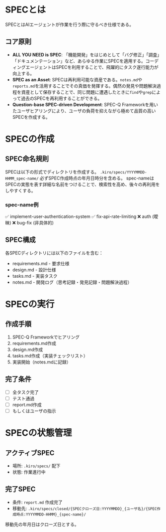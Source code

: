 # SPECとは
SPECとはAIエージェントが作業を行う際に守るべき仕様である。

## コア原則
- **ALL YOU NEED is SPEC**: 「機能開発」をはじめとして「バグ修正」「調査」「ドキュメンテーション」など、あらゆる作業にSPECを適用する。コーディングエージェントはSPECを利用することで、飛躍的にタスク遂行能力が向上する。
- **SPEC as an Asset**: SPECは再利用可能な資産である。`notes.md`や`reports.md`を活用することでその真価を発揮する。偶然の発見や問題解決過程を資産として保存することで、同じ問題に遭遇したときに`find`や`grep`によって過去のSPECを再利用することができる。
- **Question-base SPEC-driven Development**: SPEC-Q Frameworkを用いたユーザヒアリングにより、ユーザの負荷を抑えながら極めて品質の高いSPECを作成する。

# SPECの作成
## SPEC命名規則
SPECは以下の形式でディレクトリを作成する。
`.kiro/specs/YYYYMMDD-HHMM_spec-name/`
必ずSPEC作成時点の年月日時分を含める。
spec-nameはSPECの実態を表す詳細な名前をつけることで、検索性を高め、後々の再利用をしやすくする。

### spec-name例
✅ implement-user-authentication-system
✅ fix-api-rate-limiting
❌ auth (曖昧)
❌ bug-fix (非具体的)

## SPEC構成
各SPECディレクトリには以下のファイルを含む：
- requirements.md - 要求仕様
- design.md - 設計仕様  
- tasks.md - 実装タスク
- notes.md - 開発ログ（思考記録・発見記録・問題解決過程）

# SPECの実行
## 作成手順
1. SPEC-Q Frameworkでヒアリング
2. requirements.md作成
3. design.md作成
4. tasks.md作成（実装チェックリスト）
5. 実装開始（notes.mdに記録）

## 完了条件
- [ ] 全タスク完了
- [ ] テスト通過
- [ ] report.md作成
- [ ] もしくはユーザの指示

# SPECの状態管理
## アクティブSPEC
- 場所: `.kiro/specs/` 配下
- 状態: 作業進行中

## 完了SPEC
- 条件: `report.md` 作成完了
- 移動先: `.kiro/specs/closed/{SPECクローズ日:YYYYMMDD}_{ユーザ名}/{SPEC作成時点:YYYYMMDD-HHMM}_{spec-name}/`

移動先の年月日はクローズ日とする。
